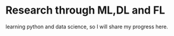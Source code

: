 # Research through ML,DL and FL
learning python and data science, so I will share my progress here.
